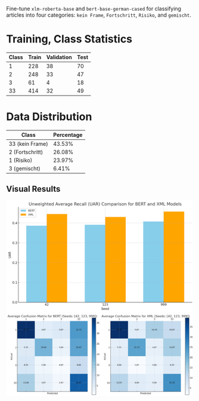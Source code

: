 Fine-tune `xlm-roberta-base` and `bert-base-german-cased` for classifying articles into four categories: `kein Frame`, `Fortschritt`, `Risiko`, and `gemischt`.

# Training, Class Statistics

| Class | Train | Validation | Test |
|-------|-------|------------|------|
| 1     | 228   | 38         | 70   |
| 2     | 248   | 33         | 47   |
| 3     | 61    | 4          | 18   |
| 33    | 414   | 32         | 49   |

# Data Distribution

| Class        | Percentage |
|--------------|------------|
| 33 (kein Frame) | 43.53%    |
| 2 (Fortschritt) | 26.08%    |
| 1 (Risiko)      | 23.97%    |
| 3 (gemischt)    | 6.41%     |


## Visual Results

<img src="uar.png" alt="UAR Plot" width="900">
<img src="confusion.png" alt="Confusion Matrix" width="900">
